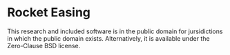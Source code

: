 # Rocket Easing

This research and included software is in the public domain for jursidictions in which the public domain exists. Alternatively, it is available under the Zero-Clause BSD license.

